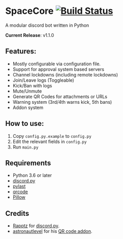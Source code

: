 # SpaceCore [![Build Status](https://travis-ci.com/T3CHNOLOG1C/SpaceCore.svg?branch=master)](https://travis-ci.com/T3CHNOLOG1C/SpaceCore)
A modular discord bot written in Python

**Current Release**: v1.1.0

## Features:
- Mostly configurable via configuration file.
- Support for approval system based servers
- Channel lockdowns (including remote lockdowns)
- Join/Leave logs (Toggleable)
- Kick/Ban with logs
- Mute/Unmute
- Generate QR Codes for attachments or URLs
- Warning system (3rd/4th warns kick, 5th bans)
- Addon system

## How to use:
1. Copy `config.py.example` to `config.py`
2. Edit the relevant fields in `config.py`
3. Run `main.py`

## Requirements
- Python 3.6 or later
- [discord.py](https://github.com/Rapptz/discord.py/tree/rewrite)
- [pylast](https://github.com/pylast/pylast)
- [qrcode](https://github.com/lincolnloop/python-qrcode)
- [Pillow](https://github.com/python-pillow/Pillow)

## Credits
- [Rapptz](https://github.com/Rapptz) for [discord.py](https://github.com/Rapptz/discord.py/tree/rewrite).
- [astronautlevel](https://github.com/astronautlevel2) for his [QR code addon](https://github.com/astronautlevel2/Discord-Cogs/blob/master/qrgen.py).
